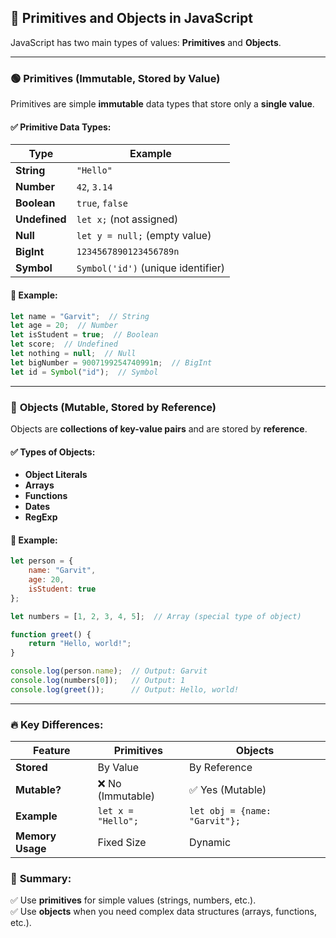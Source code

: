 ## 🔹 Primitives and Objects in JavaScript  

JavaScript has two main types of values: **Primitives** and **Objects**.  

---

### 🟢 **Primitives (Immutable, Stored by Value)**  
Primitives are simple **immutable** data types that store only a **single value**.  

#### ✅ **Primitive Data Types:**  
| Type         | Example |
|-------------|---------|
| **String**  | `"Hello"` |
| **Number**  | `42`, `3.14` |
| **Boolean** | `true`, `false` |
| **Undefined** | `let x;` (not assigned) |
| **Null** | `let y = null;` (empty value) |
| **BigInt** | `1234567890123456789n` |
| **Symbol** | `Symbol('id')` (unique identifier) |

#### 🔹 **Example:**
```js
let name = "Garvit";  // String
let age = 20;  // Number
let isStudent = true;  // Boolean
let score;  // Undefined
let nothing = null;  // Null
let bigNumber = 9007199254740991n;  // BigInt
let id = Symbol("id");  // Symbol
```

---

### 🔵 **Objects (Mutable, Stored by Reference)**  
Objects are **collections of key-value pairs** and are stored by **reference**.  

#### ✅ **Types of Objects:**  
- **Object Literals**
- **Arrays**
- **Functions**
- **Dates**
- **RegExp**  

#### 🔹 **Example:**
```js
let person = {
    name: "Garvit",
    age: 20,
    isStudent: true
};

let numbers = [1, 2, 3, 4, 5];  // Array (special type of object)

function greet() {
    return "Hello, world!";
}

console.log(person.name);  // Output: Garvit
console.log(numbers[0]);   // Output: 1
console.log(greet());      // Output: Hello, world!
```

---

### 🔥 **Key Differences:**
| Feature | Primitives | Objects |
|---------|------------|---------|
| **Stored** | By Value | By Reference |
| **Mutable?** | ❌ No (Immutable) | ✅ Yes (Mutable) |
| **Example** | `let x = "Hello";` | `let obj = {name: "Garvit"};` |
| **Memory Usage** | Fixed Size | Dynamic |

### 🚀 **Summary:**  
✅ Use **primitives** for simple values (strings, numbers, etc.).  
✅ Use **objects** when you need complex data structures (arrays, functions, etc.).  
